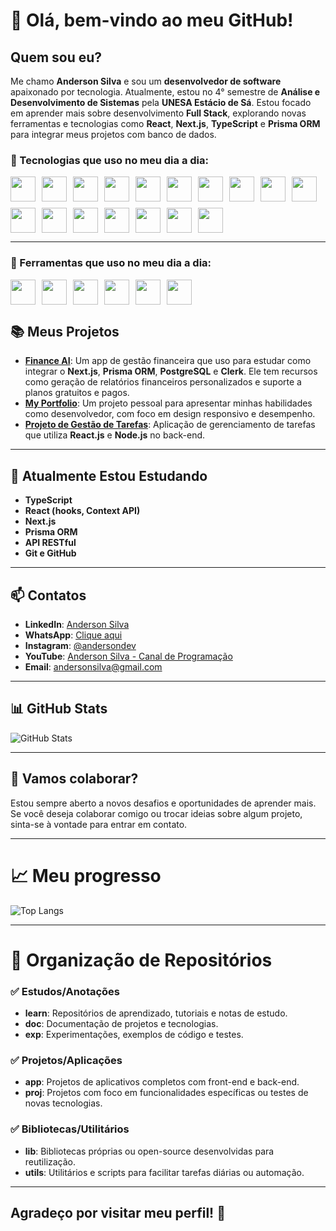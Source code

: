 # 👋 Olá, bem-vindo ao meu GitHub!

## Quem sou eu?

Me chamo **Anderson Silva** e sou um **desenvolvedor de software** apaixonado por tecnologia. Atualmente, estou no 4° semestre de **Análise e Desenvolvimento de Sistemas** pela **UNESA Estácio de Sá**. Estou focado em aprender mais sobre desenvolvimento **Full Stack**, explorando novas ferramentas e tecnologias como **React**, **Next.js**, **TypeScript** e **Prisma ORM** para integrar meus projetos com banco de dados.

### 🚀 Tecnologias que uso no meu dia a dia:

<div style="display: flex; flex-wrap: wrap; gap: 10px;">
  <img src="https://cdn.jsdelivr.net/gh/devicons/devicon@latest/icons/react/react-original.svg" height="40"/>  
  <img src="https://cdn.jsdelivr.net/gh/devicons/devicon@latest/icons/typescript/typescript-original.svg" height="40"/>          
  <img src="https://cdn.jsdelivr.net/gh/devicons/devicon@latest/icons/javascript/javascript-original.svg" height="40"/>
  <img src="https://cdn.jsdelivr.net/gh/devicons/devicon@latest/icons/python/python-original.svg" height="40"/>
  <img src="https://cdn.jsdelivr.net/gh/devicons/devicon@latest/icons/nodejs/nodejs-original.svg" height="40"/>
  <img src="https://cdn.jsdelivr.net/gh/devicons/devicon@latest/icons/nextjs/nextjs-original.svg" height="40"/>
  <img src="https://cdn.jsdelivr.net/gh/devicons/devicon@latest/icons/vitejs/vitejs-original.svg" height="40"/>
  <img src="https://cdn.jsdelivr.net/gh/devicons/devicon@latest/icons/html5/html5-original.svg" height="40"/>
  <img src="https://cdn.jsdelivr.net/gh/devicons/devicon@latest/icons/css3/css3-original.svg" height="40"/>  
  <img src="https://cdn.jsdelivr.net/gh/devicons/devicon@latest/icons/tailwindcss/tailwindcss-original.svg" height="40"/>
  <img src="https://cdn.jsdelivr.net/gh/devicons/devicon@latest/icons/sass/sass-original.svg" height="40"/>
  <img src="https://cdn.jsdelivr.net/gh/devicons/devicon@latest/icons/git/git-original.svg" height="40"/>
  <img src="https://cdn.jsdelivr.net/gh/devicons/devicon@latest/icons/bootstrap/bootstrap-original.svg" height="40"/>
  <img src="https://cdn.jsdelivr.net/gh/devicons/devicon@latest/icons/sqlite/sqlite-original.svg" height="40"/>
  <img src="https://cdn.jsdelivr.net/gh/devicons/devicon@latest/icons/postgresql/postgresql-original.svg" height="40"/>  
  <img src="https://cdn.jsdelivr.net/gh/devicons/devicon@latest/icons/prisma/prisma-original.svg" height="40"/>
  <img src="https://img.shields.io/badge/styled--components-DB7093?logo=styled-components&logoColor=white&style=for-the-badge" height="40"/>
</div>

---

### 🚀 Ferramentas que uso no meu dia a dia:

<div style="display: flex; flex-wrap: wrap; gap: 10px;">
  <img src="https://cdn.jsdelivr.net/gh/devicons/devicon@latest/icons/vscode/vscode-original.svg" height="40" />
  <img src="https://cdn.jsdelivr.net/gh/devicons/devicon@latest/icons/npm/npm-original-wordmark.svg" height="40"/>
  <img src="https://cdn.jsdelivr.net/gh/devicons/devicon@latest/icons/yarn/yarn-original.svg" height="40"/>
  <img src="https://cdn.jsdelivr.net/gh/devicons/devicon@latest/icons/insomnia/insomnia-original.svg" height="40"/>
  <img src="https://cdn.jsdelivr.net/gh/devicons/devicon@latest/icons/figma/figma-original.svg" height="40"/>
  <img src="https://cdn.jsdelivr.net/gh/devicons/devicon@latest/icons/vercel/vercel-original.svg" height="40"/>
</div>

## 📚 Meus Projetos

- **[Finance AI](https://github.com/Anderson-Silva1/finance-ai)**: Um app de gestão financeira que uso para estudar como integrar o **Next.js**, **Prisma ORM**, **PostgreSQL** e **Clerk**. Ele tem recursos como geração de relatórios financeiros personalizados e suporte a planos gratuitos e pagos.
- **[My Portfolio](https://github.com/Anderson-Silva1/portfolio)**: Um projeto pessoal para apresentar minhas habilidades como desenvolvedor, com foco em design responsivo e desempenho.
- **[Projeto de Gestão de Tarefas](https://github.com/Anderson-Silva1/task-manager)**: Aplicação de gerenciamento de tarefas que utiliza **React.js** e **Node.js** no back-end.

---

## 🌱 Atualmente Estou Estudando

- **TypeScript**
- **React (hooks, Context API)**
- **Next.js**
- **Prisma ORM**
- **API RESTful**
- **Git e GitHub**

---

## 📫 Contatos

- **LinkedIn**: [Anderson Silva](https://www.linkedin.com/in/anderson-silva)
- **WhatsApp**: [Clique aqui](https://wa.me/559XXXXXXXXX)
- **Instagram**: [@andersondev](https://www.instagram.com/andersondev)
- **YouTube**: [Anderson Silva - Canal de Programação](https://www.youtube.com/channel/UCXXXXXXX)
- **Email**: andersonsilva@gmail.com

---

## 📊 GitHub Stats

![GitHub Stats](https://github-readme-stats.vercel.app/api?username=Anderson-Silva1&show_icons=true&hide_title=true&hide=prs&count_private=true&theme=radical)

---

## 🤝 Vamos colaborar?

Estou sempre aberto a novos desafios e oportunidades de aprender mais. Se você deseja colaborar comigo ou trocar ideias sobre algum projeto, sinta-se à vontade para entrar em contato.

---

# 📈 Meu progresso

![Top Langs](https://github-readme-stats.vercel.app/api/top-langs/?username=Anderson-Silva1&layout=compact&theme=radical)

---

# 📁 Organização de Repositórios

### ✅ Estudos/Anotações

- **learn**: Repositórios de aprendizado, tutoriais e notas de estudo.
- **doc**: Documentação de projetos e tecnologias.
- **exp**: Experimentações, exemplos de código e testes.

### ✅ Projetos/Aplicações

- **app**: Projetos de aplicativos completos com front-end e back-end.
- **proj**: Projetos com foco em funcionalidades específicas ou testes de novas tecnologias.

### ✅ Bibliotecas/Utilitários

- **lib**: Bibliotecas próprias ou open-source desenvolvidas para reutilização.
- **utils**: Utilitários e scripts para facilitar tarefas diárias ou automação.

---

## Agradeço por visitar meu perfil! 🚀
